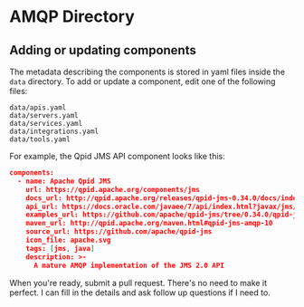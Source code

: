 # AMQP Directory

## Adding or updating components

The metadata describing the components is stored in yaml files inside
the `data` directory.  To add or update a component, edit one of the
following files:

```
data/apis.yaml
data/servers.yaml
data/services.yaml
data/integrations.yaml
data/tools.yaml
```

For example, the Qpid JMS API component looks like this:

```json
components:
  - name: Apache Qpid JMS
    url: https://qpid.apache.org/components/jms
    docs_url: http://qpid.apache.org/releases/qpid-jms-0.34.0/docs/index.html
    api_url: https://docs.oracle.com/javaee/7/api/index.html?javax/jms/package-summary.html
    examples_url: https://github.com/apache/qpid-jms/tree/0.34.0/qpid-jms-examples
    maven_url: http://qpid.apache.org/maven.html#qpid-jms-amqp-10
    source_url: https://github.com/apache/qpid-jms
    icon_file: apache.svg
    tags: [jms, java]
    description: >-
      A mature AMQP implementation of the JMS 2.0 API
```

When you're ready, submit a pull request.  There's no need to make it
perfect.  I can fill in the details and ask follow up questions if I
need to.
